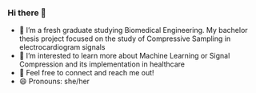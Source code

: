 ### Hi there 👋

- 🔭 I’m a fresh graduate studying Biomedical Engineering. My bachelor thesis project focused on the study of Compressive Sampling in electrocardiogram signals
- 🌱 I’m interested to learn more about Machine Learning or Signal Compression and its implementation in healthcare
- 💬 Feel free to connect and reach me out!
- 😄 Pronouns: she/her

<!--
**hilmiarisanti/hilmiarisanti** is a ✨ _special_ ✨ repository because its `README.md` (this file) appears on your GitHub profile.

Here are some ideas to get you started:

- 🔭 I’m currently studying Biomedical Engineering
- 🌱 I’m currently learning Machine Learning Specialization
- 💬 Feel free to connect and reach me out!
- 😄 Pronouns: she/her
- ⚡ Fun fact: I need to get at least 6 hours of sleep to keep my soul sane
-->
